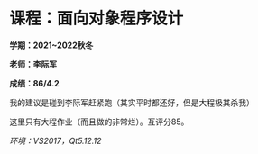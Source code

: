 # 课程：面向对象程序设计

**学期：2021~2022秋冬**

**老师：李际军**

**成绩：86/4.2**

我的建议是碰到李际军赶紧跑（其实平时都还好，但是大程极其杀我）

这里只有大程作业（而且做的非常烂）。互评分85。

*环境：VS2017，Qt5.12.12*
